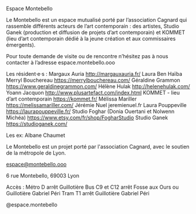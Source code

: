 Espace Montebello

Le Montebello est un espace mutualisé porté par l’association Cagnard qui rassemble différents acteurs
de l’art contemporain : des artistes, Studio Ganek (production et diffusion de projets d’art contemporain)
et KOMMET (lieu d’art contemporain dédié à la jeune création et aux commissaires émergents).

Pour toute demande de visite ou de rencontre n’hésitez pas à nous contacter à l’adresse espace.montebello.ooo

Les résident·e·s : 
Margaux Auria http://margauxauria.fr/
Laura Ben Haïba
Merryl Bouchereau https://merrylbouchereau.com/
Géraldine Grammon https://www.geraldinegrammon.com/
Hélène Hulak http://helenehulak.com/
Yoann Jacquon http://www.plusartefact.com/index.html
KOMMET - lieu d’art contemporain  https://kommet.fr/
Mélissa Mariller https://melissamariller.com/
Jérémie Nuel jeremienuel.fr
Laura Pouppeville https://laurapouppeville.fr/
Studio Foghar (Donia Ouertani et Nolwenn Michéa) 
https://www.etsy.com/fr/shop/FogharStudio
Studio Ganek https://studioganek.com/

Les ex:
Albane Chaumet

Le Montebello est un projet porté par l'association Cagnard, avec le soutien de la métropole de Lyon.

espace@montebello.ooo

6 rue Montebello, 
69003 Lyon

Accès : Métro D arrêt Guillotière
Bus C9 et C12 arrêt Fosse aux Ours ou Guillotière Gabriel Péri
Tram T1 arrêt Guillotière Gabriel Péri

@espace.montebello


